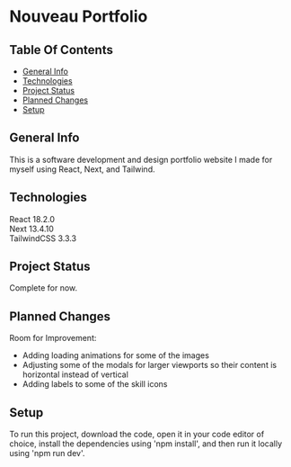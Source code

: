 # Nouveau Portfolio

## Table Of Contents
* [General Info](#general-info)
* [Technologies](#technologies)
* [Project Status](#project-status)
* [Planned Changes](#planned-changes)
* [Setup](#setup)

## General Info
This is a software development and design portfolio website I made for myself using React, Next, and Tailwind.

## Technologies
React 18.2.0  
Next 13.4.10  
TailwindCSS 3.3.3

## Project Status
Complete for now.

## Planned Changes
Room for Improvement:
* Adding loading animations for some of the images
* Adjusting some of the modals for larger viewports so their content is horizontal instead of vertical
* Adding labels to some of the skill icons

## Setup
To run this project, download the code, open it in your code editor of choice, install the dependencies using 'npm install', and then run it locally using 'npm run dev'.
